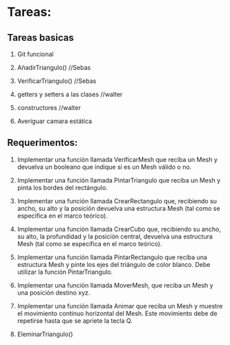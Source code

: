 # Tareas:

## Tareas basicas

1. Git funcional

2. AñadirTriangulo() //Sebas

3. VerificarTriangulo() //Sebas

4. getters y setters a las clases //walter

5. constructores //walter

6. Averiguar camara estática


## Requerimentos:

1. Implementar una función llamada VerificarMesh que reciba un Mesh y devuelva un booleano
que indique si es un Mesh válido o no. 


2. Implementar una función llamada PintarTriangulo que reciba un Mesh y pinta los bordes del
rectángulo.


3. Implementar una función llamada CrearRectangulo que, recibiendo su ancho, su alto y la
posición devuelva una estructura Mesh (tal como se especifica en el marco teórico).


4. Implementar una función llamada CrearCubo que, recibiendo su ancho, su alto, la profundidad y
la posición central, devuelva una estructura Mesh (tal como se especifica en el marco teórico).


5. Implementar una función llamada PintarRectangulo que reciba una estructura Mesh y pinte los
ejes del triángulo de color blanco. Debe utilizar la función PintarTriangulo.


6. Implementar una función llamada MoverMesh, que reciba un Mesh y una posición destino xyz.


7. Implementar una función llamada Animar que reciba un Mesh y muestre el movimiento
continuo horizontal del Mesh. Este movimiento debe de repetirse hasta que se apriete la tecla Q.


8. EleminarTriangulo()